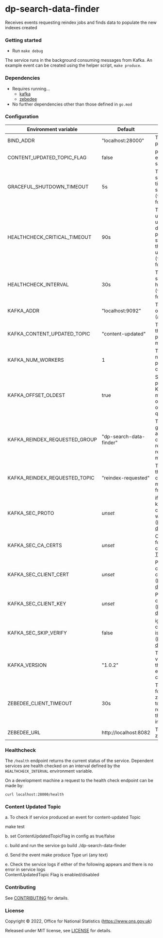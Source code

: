 # dp-search-data-finder
Receives events requesting reindex jobs and finds data to populate the new indexes created

### Getting started

* Run `make debug`

The service runs in the background consuming messages from Kafka.
An example event can be created using the helper script, `make produce`.

### Dependencies

* Requires running…
  * [kafka](https://github.com/ONSdigital/dp/blob/main/guides/INSTALLING.md#prerequisites)
  * [zebedee](https://github.com/ONSdigital/zebedee)
* No further dependencies other than those defined in `go.mod`

### Configuration

| Environment variable          | Default                           | Description
| ----------------------------- | --------------------------------- | -----------
| BIND_ADDR                     | "localhost:28000"                 | The host and port to bind to
| CONTENT_UPDATED_TOPIC_FLAG    | false                             | produce events only if set to `true`
| GRACEFUL_SHUTDOWN_TIMEOUT     | 5s                                | The graceful shutdown timeout in seconds (`time.Duration` format)
| HEALTHCHECK_CRITICAL_TIMEOUT  | 90s                               | Time to wait until an unhealthy dependent propagates its state to make this app unhealthy (`time.Duration` format)
| HEALTHCHECK_INTERVAL          | 30s                               | Time between self-healthchecks (`time.Duration` format)
| KAFKA_ADDR                    | "localhost:9092"                  | The address of Kafka (accepts list)
| KAFKA_CONTENT_UPDATED_TOPIC   | "content-updated"                 | The name of the topic to produce messages for
| KAFKA_NUM_WORKERS             | 1                                 | The maximum number of parallel kafka consumers
| KAFKA_OFFSET_OLDEST           | true                              | Start processing Kafka messages in order from the oldest in the queue
| KAFKA_REINDEX_REQUESTED_GROUP | "dp-search-data-finder"           | The consumer group for this application to consume reindex-requested messages
| KAFKA_REINDEX_REQUESTED_TOPIC | "reindex-requested"               | The name of the topic to consume messages from
| KAFKA_SEC_PROTO               | _unset_                           | if set to `TLS`, kafka connections will use TLS ([kafka TLS doc])
| KAFKA_SEC_CA_CERTS            | _unset_                           | CA cert chain for the server cert ([kafka TLS doc])
| KAFKA_SEC_CLIENT_CERT         | _unset_                           | PEM for the client certificate ([kafka TLS doc])
| KAFKA_SEC_CLIENT_KEY          | _unset_                           | PEM for the client key ([kafka TLS doc])
| KAFKA_SEC_SKIP_VERIFY         | false                             | ignores server certificate issues if `true` ([kafka TLS doc])
| KAFKA_VERSION                 | "1.0.2"                           | The kafka version that this service expects to connect to
| ZEBEDEE_CLIENT_TIMEOUT        | 30s                               | Time to wait for the zebedee client to respond to requests e.g. the published index request
| ZEBEDEE_URL                   | http://localhost:8082             | The URL to zebedee

[kafka TLS doc]: https://github.com/ONSdigital/dp-kafka/tree/main/examples#tls

### Healthcheck

The `/health` endpoint returns the current status of the service. Dependent services are health checked on an interval defined by the `HEALTHCHECK_INTERVAL` environment variable.

On a development machine a request to the health check endpoint can be made by:

`curl localhost:28000/health`

### Content Updated Topic

a. To check if service produced an event for content-updated Topic

make test

b. set ContentUpdatedTopicFlag in config as true/false

c. build and run the service
go build
./dp-search-data-finder

d. Send the event
make produce
Type uri (any text)

e. Check the service logs if either of the following appears and there is no error in service logs   
ContentUpdatedTopic Flag is enabled/disabled

### Contributing

See [CONTRIBUTING](CONTRIBUTING.md) for details.

### License

Copyright © 2022, Office for National Statistics (https://www.ons.gov.uk)

Released under MIT license, see [LICENSE](LICENSE.md) for details.
